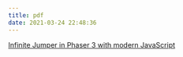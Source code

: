 ```yaml
---
title: pdf
date: 2021-03-24 22:48:36
---
```


[Infinite Jumper in Phaser 3 with modern JavaScript](./phaser.pdf)  
